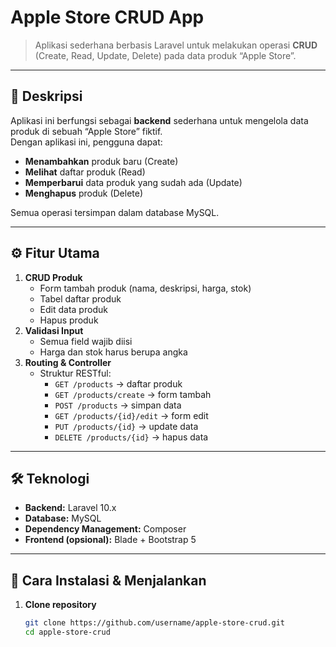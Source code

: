 # Apple Store CRUD App

> Aplikasi sederhana berbasis Laravel untuk melakukan operasi **CRUD** (Create, Read, Update, Delete) pada data produk “Apple Store”.

---

## 📄 Deskripsi

Aplikasi ini berfungsi sebagai **backend** sederhana untuk mengelola data produk di sebuah “Apple Store” fiktif.  
Dengan aplikasi ini, pengguna dapat:

-   **Menambahkan** produk baru (Create)
-   **Melihat** daftar produk (Read)
-   **Memperbarui** data produk yang sudah ada (Update)
-   **Menghapus** produk (Delete)

Semua operasi tersimpan dalam database MySQL.

---

## ⚙️ Fitur Utama

1. **CRUD Produk**
    - Form tambah produk (nama, deskripsi, harga, stok)
    - Tabel daftar produk
    - Edit data produk
    - Hapus produk
2. **Validasi Input**
    - Semua field wajib diisi
    - Harga dan stok harus berupa angka
3. **Routing & Controller**
    - Struktur RESTful:
        - `GET /products` → daftar produk
        - `GET /products/create` → form tambah
        - `POST /products` → simpan data
        - `GET /products/{id}/edit` → form edit
        - `PUT /products/{id}` → update data
        - `DELETE /products/{id}` → hapus data

---

## 🛠️ Teknologi

-   **Backend:** Laravel 10.x
-   **Database:** MySQL
-   **Dependency Management:** Composer
-   **Frontend (opsional):** Blade + Bootstrap 5

---

## 🚀 Cara Instalasi & Menjalankan

1. **Clone repository**
    ```bash
    git clone https://github.com/username/apple-store-crud.git
    cd apple-store-crud
    ```

